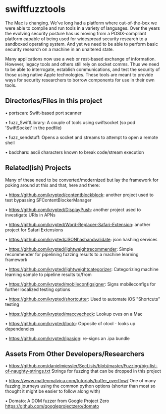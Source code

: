 # swiftfuzztools

The Mac is changing. We've long had a platform where out-of-the-box we were able to compile and run tools in a variety of languages. Over the years the evolving security posture has us moving from a POSIX-compliant platform capable of being used for widespread security research to a sandboxed operating system. And yet we need to be able to perform basic security research on a machine in an unaltered state. 

Many applications now use a web or rest-based exchange of information. However, legacy tools and others still rely on socket comms. Thus we need to be able to interrogate, establish communications, and test the security of those using native Apple technologies. These tools are meant to provide ways for security researchers to borrow components for use in their own tools. 

## Directories/Files in this project

• portscan: Swift-based port scanner

• fuzz_SwiftLibrary: A couple of tools using swiftsocket (so pod 'SwiftSocket' in the podfile)

• fuzz_sendstuff: Opens a socket and streams to attempt to open a remote shell

• badchars: ascii characters known to break code/stream execution

## Related(ish) Projects

Many of these need to be converted/modernized but lay the framework for poking around at this and that, here and there:

• https://github.com/krypted/contentblockblock: another project used to test bypassing SFContentBlockerManager 

• https://github.com/krypted/DisplayPush: another project used to investigate URIs in APNs 

• https://github.com/krypted/Word-Replacer-Safari-Extension: another project for Safari Extensions

• https://github.com/krypted/JSONhashandvalidate: json hashing services

• https://github.com/krypted/lightweightrecommender: Simple recommender for pipelining fuzzing results to a machine learning framework

• https://github.com/krypted/lightweightcategorizer: Categorizing machine learning sample to pipeline results to/from

• https://github.com/krypted/mobileconfigsigner: Signs mobileconfigs for further localized testing options

• https://github.com/krypted/shortcutter: Used to automate iOS "Shortcuts" testing

• https://github.com/krypted/maccvecheck: Lookup cves on a Mac

• https://github.com/krypted/looto: Opposite of otool - looks up dependencies

• https://github.com/krypted/ipasign: re-signs an .ipa bundle

## Assets From Other Developers/Researchers

• https://github.com/danielmiessler/SecLists/blob/master/Fuzzing/big-list-of-naughty-strings.txt Strings for fuzzing that can be dropped in this project

• https://www.matteomalvica.com/tutorials/buffer_overflow/ One of many fuzzing journeys using the common python options (shorter than most so thought it might be easier to follow along with) 

• Domato: A DOM fuzzer from Google Project Zero https://github.com/googleprojectzero/domato
